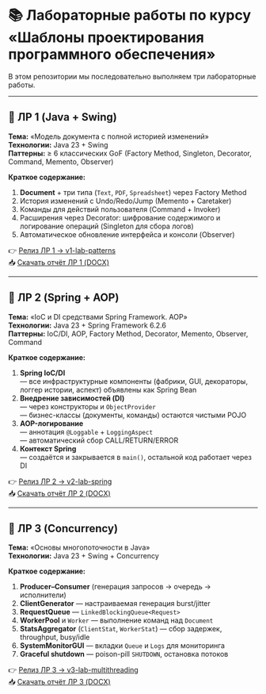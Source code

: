 # 📚 Лабораторные работы по курсу «Шаблоны проектирования программного обеспечения»

В этом репозитории мы последовательно выполняем три лабораторные работы.

---

## 🔖 ЛР 1 (Java + Swing)
**Тема:** «Модель документа с полной историей изменений»  
**Технологии:** Java 23 + Swing  
**Паттерны:** ≥ 6 классических GoF (Factory Method, Singleton, Decorator, Command, Memento, Observer)

**Краткое содержание:**
1. **Document** + три типа (`Text`, `PDF`, `Spreadsheet`) через Factory Method
2. История изменений с Undo/Redo/Jump (Memento + Caretaker)
3. Команды для действий пользователя (Command + Invoker)
4. Расширения через Decorator: шифрование содержимого и логирование операций (Singleton для сбора логов)
5. Автоматическое обновление интерфейса и консоли (Observer)

👉 [Релиз ЛР 1 → v1-lab-patterns](https://github.com/AntGalanin06/DOC_Version_Control/releases/tag/v1-lab-patterns)  
📥 [Скачать отчёт ЛР 1 (DOCX)](https://github.com/AntGalanin06/DOC_Version_Control/raw/master/docs/ЛР_1.docx)

---

## 🔖 ЛР 2 (Spring + AOP)
**Тема:** «IoC и DI средствами Spring Framework. AOP»  
**Технологии:** Java 23 + Spring Framework 6.2.6  
**Паттерны:** IoC/DI, AOP, Factory Method, Decorator, Memento, Observer, Command

**Краткое содержание:**
1. **Spring IoC/DI**  
   — все инфраструктурные компоненты (фабрики, GUI, декораторы, логгер истории, аспект) объявлены как Spring Bean
2. **Внедрение зависимостей (DI)**  
   — через конструкторы и `ObjectProvider`  
   — бизнес-классы (документы, команды) остаются чистыми POJO
3. **AOP-логирование**  
   — аннотация `@Loggable` + `LoggingAspect`  
   — автоматический сбор CALL/RETURN/ERROR
4. **Контекст Spring**  
   — создаётся и закрывается в `main()`, остальной код работает через DI

👉 [Релиз ЛР 2 → v2-lab-spring](https://github.com/AntGalanin06/DOC_Version_Control/releases/tag/v2-lab-spring)  
📥 [Скачать отчёт ЛР 2 (DOCX)](https://github.com/AntGalanin06/DOC_Version_Control/raw/master/docs/ЛР_2.docx)

---

## 🔖 ЛР 3 (Concurrency)
**Тема:** «Основы многопоточности в Java»  
**Технологии:** Java 23 + Swing + Concurrency

**Краткое содержание:**
1. **Producer–Consumer** (генерация запросов → очередь → исполнители)
2. **ClientGenerator** — настраиваемая генерация burst/jitter
3. **RequestQueue** — `LinkedBlockingQueue<Request>`
4. **WorkerPool** и `Worker` — выполнение команд над `Document`
5. **StatsAggregator** (`ClientStat`, `WorkerStat`) — сбор задержек, throughput, busy/idle
6. **SystemMonitorGUI** — вкладки `Queue` и `Logs` для мониторинга
7. **Graceful shutdown** — poison-pill `SHUTDOWN`, остановка потоков

👉 [Релиз ЛР 3 → v3-lab-multithreading](https://github.com/AntGalanin06/DOC_Version_Control/releases/tag/v3-lab-multithreading)  
📥 [Скачать отчёт ЛР 3 (DOCX)](https://github.com/AntGalanin06/DOC_Version_Control/raw/master/docs/ЛР_3.docx)
